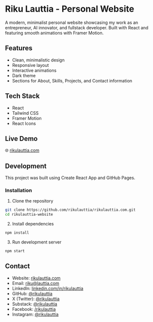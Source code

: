 # Riku Lauttia - Personal Website

A modern, minimalist personal website showcasing my work as an entrepreneur, AI innovator, and fullstack developer. Built with React and featuring smooth animations with Framer Motion.

## Features

- Clean, minimalistic design
- Responsive layout
- Interactive animations
- Dark theme
- Sections for About, Skills, Projects, and Contact information

## Tech Stack

- React
- Tailwind CSS
- Framer Motion
- React Icons

## Live Demo

🌐 [rikulauttia.com](https://rikulauttia.com)

## Development

This project was built using Create React App and GitHub Pages.

### Installation

1. Clone the repository

```bash
git clone https://github.com/rikulauttia/rikulauttia.com.git
cd rikulauttia-website
```

2. Install dependencies

```bash
npm install
```

3. Run development server

```bash
npm start
```

## Contact

- Website: [rikulauttia.com](https://rikulauttia.com)
- Email: [riku@lauttia.com](mailto:riku@lauttia.com)
- LinkedIn: [linkedin.com/in/rikulauttia](https://linkedin.com/in/rikulauttia)
- GitHub: [@rikulauttia](https://github.com/rikulauttia)
- X (Twitter): [@rikulauttia](https://x.com/rikulauttia)
- Substack: [@rikulauttia](https://substack.com/@rikulauttia)
- Facebook: [/rikulauttia](https://www.facebook.com/rikulauttia/)
- Instagram: [@rikulauttia](https://www.instagram.com/rikulauttia/)